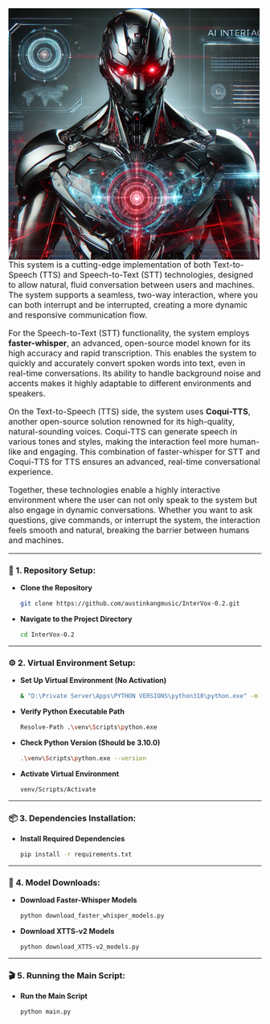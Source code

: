 <img src="photo.png" width="500" style="float: left; margin-right: 20px;"/>
<p style="font-size: 16px;">
  This system is a cutting-edge implementation of both Text-to-Speech (TTS) and Speech-to-Text (STT) technologies, designed to allow natural, fluid conversation between users and machines. The system supports a seamless, two-way interaction, where you can both interrupt and be interrupted, creating a more dynamic and responsive communication flow.
</p>

<p style="font-size: 16px;">
  For the Speech-to-Text (STT) functionality, the system employs <strong>faster-whisper</strong>, an advanced, open-source model known for its high accuracy and rapid transcription. This enables the system to quickly and accurately convert spoken words into text, even in real-time conversations. Its ability to handle background noise and accents makes it highly adaptable to different environments and speakers.
</p>

<p style="font-size: 16px;">
  On the Text-to-Speech (TTS) side, the system uses <strong>Coqui-TTS</strong>, another open-source solution renowned for its high-quality, natural-sounding voices. Coqui-TTS can generate speech in various tones and styles, making the interaction feel more human-like and engaging. This combination of faster-whisper for STT and Coqui-TTS for TTS ensures an advanced, real-time conversational experience.
</p>

<p style="font-size: 16px;">
  Together, these technologies enable a highly interactive environment where the user can not only speak to the system but also engage in dynamic conversations. Whether you want to ask questions, give commands, or interrupt the system, the interaction feels smooth and natural, breaking the barrier between humans and machines.
</p>

---

### **🚀 1. Repository Setup:**
- **Clone the Repository**  
   ```bash
   git clone https://github.com/austinkangmusic/InterVox-0.2.git
   ```

- **Navigate to the Project Directory**  
   ```bash
   cd InterVox-0.2
   ```

---

### **⚙️ 2. Virtual Environment Setup:**
- **Set Up Virtual Environment (No Activation)**  
   ```bash
   & "D:\Private Server\Apps\PYTHON VERSIONS\python310\python.exe" -m venv venv
   ```

- **Verify Python Executable Path**  
   ```bash
   Resolve-Path .\venv\Scripts\python.exe
   ```

- **Check Python Version (Should be 3.10.0)**  
   ```bash
   .\venv\Scripts\python.exe --version
   ```

- **Activate Virtual Environment**  
   ```bash
   venv/Scripts/Activate
   ```

---

### **📦 3. Dependencies Installation:**
- **Install Required Dependencies**  
   ```bash
   pip install -r requirements.txt
   ```

---

### **🔽 4. Model Downloads:**
- **Download Faster-Whisper Models**  
   ```bash
   python download_faster_whisper_models.py
   ```

- **Download XTTS-v2 Models**  
   ```bash
   python download_XTTS-v2_models.py
   ```

---

### **🎬 5. Running the Main Script:**
- **Run the Main Script**  
   ```bash
   python main.py
   ```
